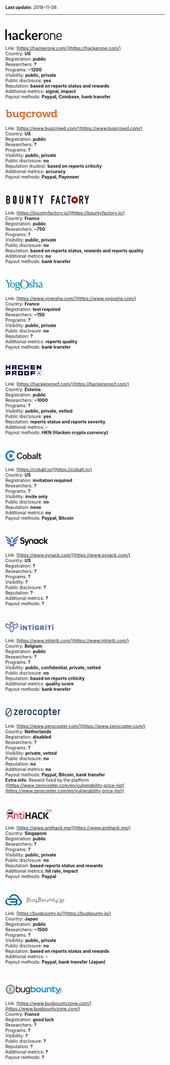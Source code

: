 **Last update:** 2018-11-08
<br /><hr /><br />

![hackerone](images/bb-platform-hackerone.png)

Link: [https://hackerone.com/](https://hackerone.com/)  
Country: **US**  
Registration: **public**  
Researchers: **?**  
Programs: **~1200**  
Visibility: **public, private**  
Public disclosure: **yes**  
Reputation: **based on reports status and rewards**  
Additional metrics: **signal, impact**  
Payout methods: **Paypal, Coinbase, bank transfer** 
<br /><br />

![Bugcrowd](images/bb-platform-bugcrowd.png)

Link: [https://www.bugcrowd.com/](https://www.bugcrowd.com/)  
Country: **US**  
Registration: **public**  
Researchers: **?**  
Programs: **?**  
Visibility: **public, private**  
Public disclosure: **no**  
Reputation (kudos): **based on reports criticity**  
Additional metrics: **accuracy**  
Payout methods: **Paypal, Payoneer**  
<br /><br />

![Bounty Factory](images/bb-platform-bountyfactory.png)

Link: [https://bountyfactory.io/](https://bountyfactory.io/)  
Country: **France**  
Registration: **public**  
Researchers: **~750**  
Programs: **?**  
Visibility: **public, private**  
Public disclosure: **no**  
Reputation: **based on reports status, rewards and reports quality**  
Additional metrics: **no**  
Payout methods: **bank transfer**  
<br /><br />

![Yogosha](images/bb-platform-yogosha.png)

Link: [https://www.yogosha.com/](https://www.yogosha.com/)  
Country: **France**  
Registration: **test required**  
Researchers: **~150**  
Programs: **?**  
Visibility: **public, private**  
Public disclosure: **no**  
Reputation: **?**  
Additional metrics: **reports quality**  
Payout methods: **bank transfer**  
<br /><br />

![HackenProof](images/bb-platform-hackenproof.png)

Link: [https://hackenproof.com/](https://hackenproof.com/)  
Country: **Estonia**  
Registration: **public**  
Researchers: **~1000**  
Programs: **?**  
Visibility: **public, private, vetted**  
Public disclosure: **yes**  
Reputation: **reports status and reports severity**  
Additional metrics: **-**  
Payout methods: **HKN (Hacken crypto currency)**  
<br /><br />

![cobalt](images/bb-platform-cobalt.png)

Link: [https://cobalt.io/](https://cobalt.io/)  
Country: **US**  
Registration: **invitation required**  
Researchers: **?**  
Programs: **?**  
Visibility: **invite only**  
Public disclosure: **no**  
Reputation: **none**  
Additional metrics: **no**  
Payout methods: **Paypal, Bitcoin**  
<br /><br />

![Synack](images/bb-platform-synack.png)

Link: [https://www.synack.com/](https://www.synack.com/)  
Country: **US**  
Registration: **?**  
Researchers: **?**  
Programs: **?**  
Visibility: **?**  
Public disclosure: **?**  
Reputation: **?**  
Additional metrics: **?**  
Payout methods: **?**  
<br /><br />

![Intigriti](images/bb-platform-intigriti.png)

Link: [https://www.intigriti.com/](https://www.intigriti.com/)  
Country: **Belgium**  
Registration: **public**  
Researchers: **?**  
Programs: **?**  
Visibility: **public, confidential, private, vetted**  
Public disclosure: **no**  
Reputation: **based on reports criticity**  
Additional metrics: **quality score**  
Payout methods: **bank transfer**  
<br /><br />

![Zerocopter](images/bb-platform-zerocopter.png)

Link: [https://www.zerocopter.com/](https://www.zerocopter.com/)  
Country: **Netherlands**  
Registration: **disabled**  
Researchers: **?**  
Programs: **?**  
Visibility: **private, vetted**  
Public disclosure: **no**  
Reputation: **no**  
Additional metrics: **no**  
Payout methods: **Paypal, Bitcoin, bank transfer**  
**Extra info:** 
Reward fixed by the platform ([https://www.zerocopter.com/en/vulnerability-price-list](https://www.zerocopter.com/en/vulnerability-price-list))  
<br /><br />

![AntiHack.me](images/bb-platform-antihackme.png)

Link: [https://www.antihack.me/](https://www.antihack.me/)  
Country: **Singapore**  
Registration: **public**  
Researchers: **?**  
Programs: **?**  
Visibility: **public, private**  
Public disclosure: **no**  
Reputation: **based reports status and rewards**  
Additional metrics: **hit rate, impact**  
Payout methods: **Paypal**  
<br /><br />

![BugBounty.jp](images/bb-platform-bugbountyjp.png)

Link: [https://bugbounty.jp/](https://bugbounty.jp/)  
Country: **Japan**  
Registration: **public**  
Researchers: **~1500**  
Programs: **?**  
Visibility: **public, private**  
Public disclosure: **no**  
Reputation: **based on reports status and rewards**  
Additional metrics: **-**  
Payout methods: **Paypal, bank transfer (Japan)**  

<br /><br />

![BugBountyZone](images/bb-platform-bugbountyzone.png)

Link: [https://www.bugbountyzone.com/](https://www.bugbountyzone.com/)  
Country: **France**  
Registration: **good luck**  
Researchers: **?**  
Programs: **?**  
Visibility: **?**  
Public disclosure: **?**  
Reputation: **?**  
Additional metrics: **?**  
Payout methods: **?**  
<br /><br />

